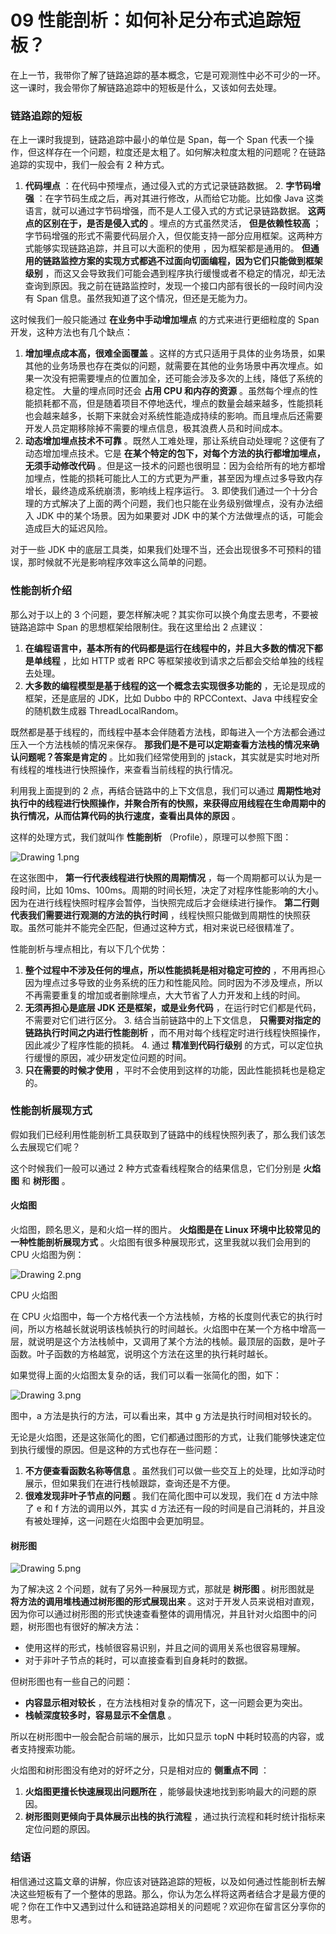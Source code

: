 # 09 性能剖析：如何补足分布式追踪短板？

在上一节，我带你了解了链路追踪的基本概念，它是可观测性中必不可少的一环。这一课时，我会带你了解链路追踪中的短板是什么，又该如何去处理。

### 链路追踪的短板

在上一课时我提到，链路追踪中最小的单位是 Span，每一个 Span 代表一个操作，但这样存在一个问题，粒度还是太粗了。如何解决粒度太粗的问题呢？在链路追踪的实现中，我们一般会有 2 种方式。

1. **代码埋点** ：在代码中预埋点，通过侵入式的方式记录链路数据。
   2. **字节码增强** ：在字节码生成之后，再对其进行修改，从而给它功能。比如像 Java 这类语言，就可以通过字节码增强，而不是人工侵入式的方式记录链路数据。 **这两点的区别在于，是否是侵入式的** 。埋点的方式虽然灵活， **但是依赖性较高** ；字节码增强的形式不需要代码层介入，但仅能支持一部分应用框架。这两种方式能够实现链路追踪，并且可以大面积的使用 ，因为框架都是通用的。 **但通用的链路监控方案的实现方式都逃不过面向切面编程，因为它们只能做到框架级别** ，而这又会导致我们可能会遇到程序执行缓慢或者不稳定的情况，却无法查询到原因。我之前在链路监控时，发现一个接口内部有很长的一段时间内没有 Span 信息。虽然我知道了这个情况，但还是无能为力。

这时候我们一般只能通过 **在业务中手动增加埋点** 的方式来进行更细粒度的 Span 开发，这种方法也有几个缺点：

1. **增加埋点成本高，很难全面覆盖** 。这样的方式只适用于具体的业务场景，如果其他的业务场景也存在类似的问题，就需要在其他的业务场景中再次埋点。如果一次没有把需要埋点的位置加全，还可能会涉及多次的上线，降低了系统的稳定性。 大量的埋点同时还会 **占用 CPU 和内存的资源** 。虽然每个埋点的性能损耗都不高，但是随着项目不停地迭代，埋点的数量会越来越多，性能损耗也会越来越多，长期下来就会对系统性能造成持续的影响。而且埋点后还需要开发人员定期移除掉不需要的埋点信息，极其浪费人员和时间成本。
2. **动态增加埋点技术不可靠** 。既然人工难处理，那让系统自动处理呢？这便有了动态增加埋点技术。它是 **在某个特定的包下，对每个方法的执行都增加埋点，无须手动修改代码** 。但是这一技术的问题也很明显：因为会给所有的地方都增加埋点，性能的损耗可能比人工的方式更为严重，甚至因为埋点过多导致内存增长，最终造成系统崩溃，影响线上程序运行。
3\.  即使我们通过一个十分合理的方式解决了上面的两个问题，我们也只能在业务级别做埋点，没有办法细入 JDK 中的某个场景。因为如果要对 JDK 中的某个方法做埋点的话，可能会造成巨大的延迟风险。

对于一些 JDK 中的底层工具类，如果我们处理不当，还会出现很多不可预料的错误，那时候就不光是影响程序效率这么简单的问题。

### 性能剖析介绍

那么对于以上的 3 个问题，要怎样解决呢？其实你可以换个角度去思考，不要被链路追踪中 Span 的思想框架给限制住。我在这里给出 2 点建议：

1. **在编程语言中，基本所有的代码都是运行在线程中的，并且大多数的情况下都是单线程** ，比如 HTTP 或者 RPC 等框架接收到请求之后都会交给单独的线程去处理。
2. **大多数的编程模型是基于线程的这一个概念去实现很多功能的** ，无论是现成的框架，还是底层的 JDK，比如 Dubbo 中的 RPCContext、Java 中线程安全的随机数生成器 ThreadLocalRandom。

既然都是基于线程的，而线程中基本会伴随着方法栈，即每进入一个方法都会通过压入一个方法栈帧的情况来保存。 **那我们是不是可以定期查看方法栈的情况来确认问题呢？答案是肯定的** 。比如我们经常使用到的 jstack，其实就是实时地对所有线程的堆栈进行快照操作，来查看当前线程的执行情况。

利用我上面提到的 2 点，再结合链路中的上下文信息，我们可以通过 **周期性地对执行中的线程进行快照操作，并聚合所有的快照，来获得应用线程在生命周期中的执行情况，从而估算代码的执行速度，查看出具体的原因** 。

这样的处理方式，我们就叫作 **性能剖析** （Profile），原理可以参照下图：

![Drawing 1.png](assets/Ciqc1F9HZ0uASChgAABQpC64934541.png)

在这张图中， **第一行代表线程进行快照的周期情况** ，每一个周期都可以认为是一段时间，比如 10ms、100ms。周期的时间长短，决定了对程序性能影响的大小。因为在进行线程快照时程序会暂停，当快照完成后才会继续进行操作。 **第二行则代表我们需要进行观测的方法的执行时间** ，线程快照只能做到周期性的快照获取。虽然可能并不能完全匹配，但通过这种方式，相对来说已经很精准了。

性能剖析与埋点相比，有以下几个优势：

1. **整个过程中不涉及任何的埋点，所以性能损耗是相对稳定可控的** ，不用再担心因为埋点过多导致的业务系统的压力和性能风险。同时因为不涉及埋点，所以不再需要重复的增加或者删除埋点，大大节省了人力开发和上线的时间。
2. **无须再担心是底层 JDK 还是框架，或是业务代码** ，在运行时它们都是代码，不需要对它们进行区分。
3\.  结合当前链路中的上下文信息， **只需要对指定的链路执行时间之内进行性能剖析** ，而不用对每个线程定时进行线程快照操作，因此减少了程序性能的损耗。
4\.  通过 **精准到代码行级别** 的方式，可以定位执行缓慢的原因，减少研发定位问题的时间。
5. **只在需要的时候才使用** ，平时不会使用到这样的功能，因此性能损耗也是稳定的。

### 性能剖析展现方式

假如我们已经利用性能剖析工具获取到了链路中的线程快照列表了，那么我们该怎么去展现它们呢？

这个时候我们一般可以通过 2 种方式查看线程聚合的结果信息，它们分别是 **火焰图** 和 **树形图** 。

#### 火焰图

火焰图，顾名思义，是和火焰一样的图片。 **火焰图是在 Linux 环境中比较常见的一种性能剖析展现方式** 。火焰图有很多种展现形式，这里我就以我们会用到的 CPU 火焰图为例：

![Drawing 2.png](assets/Ciqc1F9HZ2KAXgC0AAaJrTEo0uQ972.png)

CPU 火焰图

在 CPU 火焰图中，每一个方格代表一个方法栈帧，方格的长度则代表它的执行时间，所以方格越长就说明该栈帧执行的时间越长。火焰图中在某一个方格中增高一层，就说明是这个方法栈帧中，又调用了某个方法的栈帧。最顶层的函数，是叶子函数。叶子函数的方格越宽，说明这个方法在这里的执行耗时越长。

如果觉得上面的火焰图太复杂的话，我们可以看一张简化的图，如下：

![Drawing 3.png](assets/CgqCHl9HZ2mAaGjhAACnwkzLj5I930.png)

图中，a 方法是执行的方法，可以看出来，其中 g 方法是执行时间相对较长的。

无论是火焰图，还是这张简化的图，它们都通过图形的方式，让我们能够快速定位到执行缓慢的原因。但是这种的方式也存在一些问题：

1. **不方便查看函数名称等信息** 。虽然我们可以做一些交互上的处理，比如浮动时展示，但如果我们在进行栈帧跟踪，查询还是不方便。
2. **很难发现非叶子节点的问题** 。我们在简化图中可以发现，我们在 d 方法中除了 e 和 f 方法的调用以外，其实 d 方法还有一段的时间是自己消耗的，并且没有被处理掉，这一问题在火焰图中会更加明显。

#### 树形图

![Drawing 5.png](assets/Ciqc1F9HZ6SAAuuSAACg533klAQ565.png)

为了解决这 2 个问题，就有了另外一种展现方式，那就是 **树形图** 。树形图就是 **将方法的调用堆栈通过树形图的形式展现出来** 。这对于开发人员来说相对直观，因为你可以通过树形图的形式快速查看整体的调用情况，并且针对火焰图中的问题，树形图也有很好的解决方法：

- 使用这样的形式，栈帧很容易识别，并且之间的调用关系也很容易理解。
- 对于非叶子节点的耗时，可以直接查看到自身耗时的数据。

但树形图也有一些自己的问题：

- **内容显示相对较长** ，在方法栈相对复杂的情况下，这一问题会更为突出。
- **栈帧深度较多时，容易显示不全信息** 。

所以在树形图中一般会配合前端的展示，比如只显示 topN 中耗时较高的内容，或者支持搜索功能。

火焰图和树形图没有绝对的好坏之分，只是相对应的 **侧重点不同** ：

1. **火焰图更擅长快速展现出问题所在** ，能够最快速地找到影响最大的问题的原因。
2. **树形图则更倾向于具体展示出栈的执行流程** ，通过执行流程和耗时统计指标来定位问题的原因。

### 结语

相信通过这篇文章的讲解，你应该对链路追踪的短板，以及如何通过性能剖析去解决这些短板有了一个整体的思路。那么，你认为怎么样将这两者结合才是最方便的呢？你在工作中又遇到过什么和链路追踪相关的问题呢？欢迎你在留言区分享你的思考。
